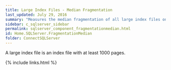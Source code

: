 ```yaml
---
title: ﻿Large Index Files - Median Fragmentation
last_updated: July 29, 2016
summary: "Measures the median fragmentation of all large index files on the SQL Server."
sidebar: c_sqlserver_sidebar
permalink: sqlserver_component_fragmentationmedian.html
id: Home.SQLServer.FragmentationMedian
folder: ConnectSQLServer
---
```



<note type="note">A large index file is an index file with at least 1000 pages.</note>

{% include links.html %}
